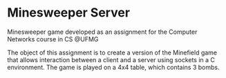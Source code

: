 # Minesweeper Server
Minesweeper game developed as an assignment for the Computer Networks course in CS @UFMG

The object of this assignment is to create a version of the Minefield game that allows interaction between a client and a server using sockets in a C environment.
The game is played on a 4x4 table, which contains 3 bombs.
